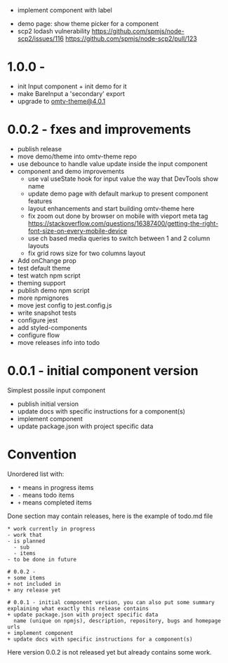 * implement component with label
- demo page: show theme picker for a component
- scp2 lodash vulnerability
  https://github.com/spmjs/node-scp2/issues/116
  https://github.com/spmjs/node-scp2/pull/123

# 1.0.0 - 
+ init Input component + init demo for it
+ make BareInput a 'secondary' export
+ upgrade to omtv-theme@4.0.1

# 0.0.2 - fxes and improvements
+ publish release
+ move demo/theme into omtv-theme repo
+ use debounce to handle value update inside the input component
+ component and demo improvements
  + use val useState hook for input value the way that DevTools show name
  + update demo page with default markup to present component features
  + layout enhancements and start building omtv-theme here
  + fix zoom out done by browser on mobile with vieport meta tag
    https://stackoverflow.com/questions/16387400/getting-the-right-font-size-on-every-mobile-device
  + use ch based media queries to switch between 1 and 2 column layouts
  + fix grid rows size for two columns layout
+ Add onChange prop
+ test default theme
+ test watch npm script
+ theming support
+ publish demo npm script
+ more npmignores
+ move jest config to jest.config.js
+ write snapshot tests
+ configure jest
+ add styled-components
+ configure flow
+ move releases info into todo

# 0.0.1 - initial component version
Simplest possile input component
+ publish initial version
+ update docs with specific instructions for a component(s)
+ implement component
+ update package.json with project specific data


# Convention
Unordered list with:
- `*` means in progress items
- `-` means todo items
- `+` means completed items

Done section may contain releases, here is the example of todo.md file
```
* work currently in progress
- work that
- is planned
  - sub
  - items
- to be done in future

# 0.0.2 -
+ some items
+ not included in
+ any release yet

# 0.0.1 - initial component version, you can also put some summary
explaining what exactly this release contains
+ update package.json with project specific data
  name (unique on npmjs), description, repository, bugs and homepage urls
+ implement component
+ update docs with specific instructions for a component(s)
```
Here version 0.0.2 is not released yet but already contains some work.
